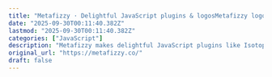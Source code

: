 ```yaml
---
title: "Metafizzy · Delightful JavaScript plugins & logosMetafizzy logo"
date: "2025-09-30T00:11:40.382Z"
lastmod: "2025-09-30T00:11:40.382Z"
categories: ["JavaScript"]
description: "Metafizzy makes delightful JavaScript plugins like Isotope, Flickity, and Infinite Scroll."
original_url: "https://metafizzy.co/"
draft: false
---
```

